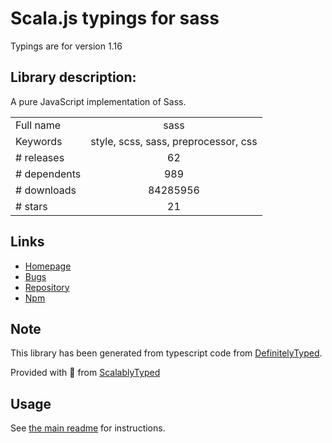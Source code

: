 
# Scala.js typings for sass

Typings are for version 1.16

## Library description:
A pure JavaScript implementation of Sass.

|                    |                 |
| ------------------ | :-------------: |
| Full name          | sass |
| Keywords           | style, scss, sass, preprocessor, css |
| # releases         | 62 |
| # dependents       | 989 |
| # downloads        | 84285956 |
| # stars            | 21 |

## Links
- [Homepage](https://github.com/sass/dart-sass)
- [Bugs](https://github.com/sass/dart-sass/issues)
- [Repository](https://github.com/sass/dart-sass)
- [Npm](https://www.npmjs.com/package/sass)
    


## Note
This library has been generated from typescript code from [DefinitelyTyped](https://definitelytyped.org).

Provided with :purple_heart: from [ScalablyTyped](https://github.com/oyvindberg/ScalablyTyped)

## Usage
See [the main readme](../../readme.md) for instructions.


